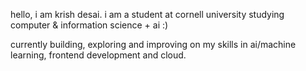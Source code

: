 hello, i am krish desai. i am a student at cornell university studying computer & information science + ai :) 

currently building, exploring and improving on my skills in ai/machine learning, frontend development and cloud. 
